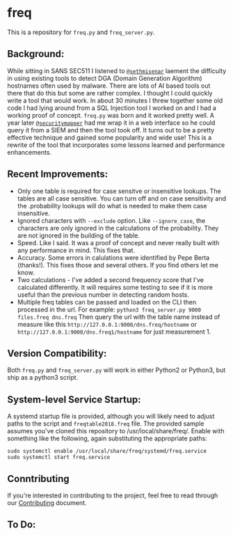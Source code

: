 # freq

This is a repository for `freq.py` and `freq_server.py`.

## Background:

While sitting in SANS SEC511 I listened to [`@sethmisenar`](https://twitter.com/sethmisenar) laement the difficulty in using existing tools to detect DGA (Domain Generation Algorithm) hostnames often used by malware.  There are lots of AI based tools out there that do this but some are rather complex. I thought I could quickly write a tool that would work.  In about 30 minutes I threw together some old code I had lying around from a SQL Injection tool I worked on and I had a working proof of concept.  `freq.py` was born and it worked pretty well.  A year later [`@securitymapper`](https://twitter.com/securitymapper) had me wrap it in a web interface so he could query it from a SIEM and then the tool took off.  It turns out to be a pretty effective technique and gained some popularity and wide use!   This is a rewrite of the tool that incorporates some lessons learned and performance enhancements.

## Recent Improvements:

- Only one table is required for case sensitve or insensitive lookups. The tables are all case sensitive.  You can turn off and on case sensitivity and the .probability lookups will do what is needed to make them case insensitive.
- Ignored characters with `--exclude` option.  Like `--ignore_case`, the characters are only ignored in the calculations of the probability. They are not ignored in the building of the table.
- Speed.  Like I said.  It was a proof of concept and never really built with any performance in mind.  This fixes that.
- Accuracy.  Some errors in calulations were identified by Pepe Berta (thanks!).  This fixes those and several others.  If you find others let me know.
- Two calculations - I've added a second frequency score that I've calculated differently.  It will requires some testing to see if it is more useful than the previous number in detecting random hosts.
- Multiple freq tables can be passed and loaded on the CLI then processed in the url.  For example: `python3 freq_server.py 9000 files.freq dns.freq`  Then query the url with the table name instead of measure like this `http://127.0.0.1:9000/dns.freq/hostname` or `http://127.0.0.1:9000/dns.freq1/hostname` for just measurement 1.

## Version Compatibility:

Both `freq.py` and `freq_server.py` will work in either Python2 or Python3, but ship as a python3 script.

## System-level Service Startup:

A systemd startup file is provided, although you will likely need to adjust paths to the script and `freqtable2018.freq` file. The provided sample assumes you've cloned this repository to /usr/local/share/freq/. Enable with something like the following, again substituting the appropriate paths:

```console
sudo systemctl enable /usr/local/share/freq/systemd/freq.service
sudo systemctl start freq.service
```

## Conntributing

If you're interested in contributing to the project, feel free to read through our [Contributing](CONTRIBUTE.md) document.

## To Do:
